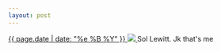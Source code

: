 ```yaml
---
layout: post
---
```


<p>
  <a href="/442">
    <time>{{ page.date | date: "%e %B %Y" }}</time>
    <img src="{{ site.assets_url }}/442.jpg">
  </a>
  Sol Lewitt. Jk that's me
</p>
